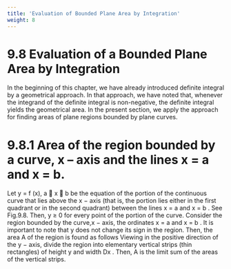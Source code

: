 ```yaml
---
title: 'Evaluation of Bounded Plane Area by Integration'
weight: 8
---
```


# 9.8 Evaluation of a Bounded Plane Area by Integration
In the beginning of this chapter, we have already introduced definite integral by a geometrical approach. In that approach, we have noted that, whenever the integrand of the definite integral is non-negative, the definite integral yields the geometrical area. In the present section, we apply the approach for finding areas of plane regions bounded by plane curves.

# 9.8.1 Area of the region bounded by a curve, x – axis and the lines x = a and x = b.
Let y = f (x), a  x  b be the equation of the portion of the continuous curve that lies above the x − axis (that is, the portion lies either in the first quadrant or in the second quadrant) between the lines x = a and x = b . See Fig.9.8. Then, y ≥ 0 for every point of the portion of the curve. Consider the region bounded by the curve,x − axis, the ordinates x = a and x = b . It is important to note that y does not change its sign in the region. Then, the area A of the region is found as follows Viewing in the positive direction of the y − axis, divide the region into elementary vertical strips (thin rectangles) of height y and width Dx . Then, A is the limit sum of the areas of the vertical strips.
